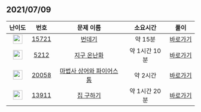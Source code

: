 ## 2021/07/09
| 난이도 | 번호 | 문제 이름 | 소요시간 | 풀이 
|:------:|:----:|:---------:|:------:|:------:|
| <img height="25px" width="25px" src="https://static.solved.ac/tier_small/5.svg"/> | [15721](https://www.acmicpc.net/problem/15721) | [번데기](https://www.acmicpc.net/problem/15721) | 약 15분 | [바로가기](https://github.com/MinsangKong/DailyProblem/blob/main/07-09/1.py)| 
| <img height="25px" width="25px" src="https://static.solved.ac/tier_small/9.svg"/> | [5212](https://www.acmicpc.net/problem/5212) | [지구 온난화](https://www.acmicpc.net/problem/5212) | 약 1시간 10분 | [바로가기](https://github.com/MinsangKong/DailyProblem/blob/main/07-09/2.py)|
| <img height="25px" width="25px" src="https://static.solved.ac/tier_small/12.svg"/> | [20058](https://www.acmicpc.net/problem/20058) | [마법사 상어와 파이어스톰](https://www.acmicpc.net/problem/20058) | 약 2시간 | [바로가기](https://github.com/MinsangKong/DailyProblem/blob/main/07-09/3-3.py)| 
| <img height="25px" width="25px" src="https://static.solved.ac/tier_small/14.svg"/> | [13911](https://www.acmicpc.net/problem/13911) | [집 구하기](https://www.acmicpc.net/problem/13911) | 약 1시간 20분 | [바로가기](https://github.com/MinsangKong/DailyProblem/blob/main/07-09/4.py)|